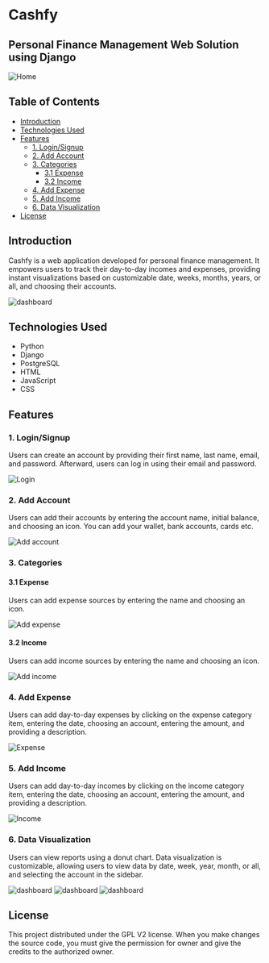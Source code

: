 # Cashfy

## Personal Finance Management Web Solution using Django

![Home](screenshots/home.jpg)

## Table of Contents
- [Introduction](#introduction)
- [Technologies Used](#technologies-used)
- [Features](#features)
  - [1. Login/Signup](#1-login-signup)
  - [2. Add Account](#2-add-account)
  - [3. Categories](#3-categories)
    - [3.1 Expense](#31-expense)
    - [3.2 Income](#32-income)
  - [4. Add Expense](#4-add-expense)
  - [5. Add Income](#5-add-income)
  - [6. Data Visualization](#6-data-visualization)
- [License](#license)

## Introduction

Cashfy is a web application developed for personal finance management. It empowers users to track their day-to-day incomes and expenses, providing instant visualizations based on customizable date, weeks, months, years, or all, and choosing their accounts.

![dashboard](screenshots/dashboard1.jpg)
## Technologies Used

- Python
- Django
- PostgreSQL
- HTML
- JavaScript
- CSS

## Features

### 1. Login/Signup

Users can create an account by providing their first name, last name, email, and password. Afterward, users can log in using their email and password.

![Login](screenshots/login.jpg)

### 2. Add Account

Users can add their accounts by entering the account name, initial balance, and choosing an icon. You can add your wallet, bank accounts, cards etc.

![Add account](screenshots/add_account.jpg)

### 3. Categories

#### 3.1 Expense

Users can add expense sources by entering the name and choosing an icon.

![Add expense](screenshots/add_expense.jpg)

#### 3.2 Income

Users can add income sources by entering the name and choosing an icon.

![Add income](screenshots/add_income.jpg)

### 4. Add Expense
Users can add day-to-day expenses by clicking on the expense category item, entering the date, choosing an account, entering the amount, and providing a description.

![Expense](screenshots/expense.jpg)

### 5. Add Income
Users can add day-to-day incomes by clicking on the income category item, entering the date, choosing an account, entering the amount, and providing a description.

![Income](screenshots/income.jpg)

### 6. Data Visualization
Users can view reports using a donut chart. Data visualization is customizable, allowing users to view data by date, week, year, month, or all, and selecting the account in the sidebar.

![dashboard](screenshots/dashboard1.jpg)
![dashboard](screenshots/dashboard2.jpg)
![dashboard](screenshots/dashboard3.jpg)

## License
This project distributed under the GPL V2 license. When you make changes the source code, you must give the permission for owner and give the credits to the authorized owner.
